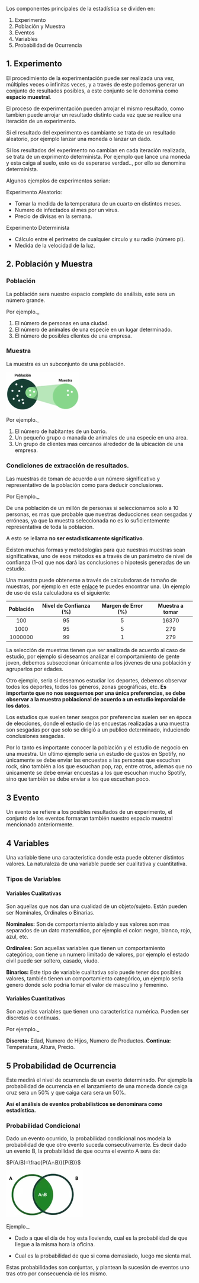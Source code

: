 Los componentes principales de la estadística se dividen en:

1. Experimento
2. Población y Muestra
3. Eventos
4. Variables
5. Probabilidad de Ocurrencia

## 1. Experimento

El procedimiento de la experimentación puede ser realizada una vez, múltiples veces o infinitas veces, y a través de este podemos generar un conjunto de resultados posibles, a este conjunto se le denomina como **espacio muestral**.

El proceso de experimentación pueden arrojar el mismo resultado, como tambien puede arrojar un resultado distinto cada vez que se realice una iteración de un experimento.

Si el resultado del experimento es cambiante se trata de un resultado aleatorio, por ejemplo lanzar una moneda o lanzar un dado.

Si los resultados del experimento no cambian en cada iteración realizada, se trata de un exprimento determinista. Por ejemplo que lance una moneda y esta caiga al suelo, esto es de esperarse verdad.., por ello se denomina determinista.

Algunos ejemplos de experimentos serian:

Experimento Aleatorio:

- Tomar la medida de la temperatura de un cuarto en distintos meses.
- Numero de infectados al mes por un virus.
- Precio de divisas en la semana.

Experimento Determinista

- Cálculo entre el perimetro de cualquier circulo y su radio (número pi).
- Medida de la velocidad de la luz.

## 2. Población y Muestra

### Población

La población sera nuestro espacio completo de análisis, este sera un número grande. 

Por ejemplo._

1. El número de personas en una ciudad.
2. El número de animales de una especie en un lugar determinado.
3. El número de posibles clientes de una empresa.

### Muestra

La muestra es un subconjunto de una población.

<img title="" src="img/2022-08-01-12-40-00-image.png" alt="" width="198" data-align="center">

Por ejemplo._

1. El número de habitantes de un barrio.
2. Un pequeño grupo o manada de animales de una especie en una area.
3. Un grupo de clientes mas cercanos alrededor de la ubicación de una empresa.

### Condiciones de extracción de resultados.

Las muestras de toman de acuerdo a un número significativo y representativo de la población como para deducir conclusiones.

Por Ejemplo._

De una población de un millón de personas si seleccionamos solo a 10 personas, es mas que probable que nuestras deducciones sean sesgadas y erróneas, ya que la muestra seleccionada no es lo suficientemente representativa de toda la población.

A esto se lellama **no ser estadisticamente significativo**.

Existen muchas formas y metodologías para que nuestras muestras sean significativas, uno de esos métodos es a través de un parámetro de nivel de confianza (1-α) que nos dará las conclusiones o hipotesis generadas de un estudio.

Una muestra puede obtenerse a través de calculadoras de tamaño de muestras, por ejemplo en este [enlace](https://www.questionpro.com/es/calculadora-de-muestra.html) te puedes encontrar una. Un ejemplo de uso de esta calculadora es el siguiente:

| Población | Nivel de Confianza (%) | Margen de Error (%) | Muestra a tomar |
|:---------:|:----------------------:|:-------------------:|:---------------:|
| 100       | 95                     | 5                   | 16370           |
| 1000      | 95                     | 5                   | 279             |
| 1000000   | 99                     | 1                   | 279             |

La selección de muestras tienen que ser analizada de acuerdo al caso de estudio, por ejemplo si deseamos analizar el comportamiento de gente joven, debemos subseccionar únicamente a los jóvenes de una población y agruparlos por edades.

Otro ejemplo, seria si deseamos estudiar los deportes, debemos observar todos los deportes, todos los géneros, zonas geográficas, etc. **Es importante que no nos sesguemos por una única preferencias, se debe observar a la muestra poblacional de acuerdo a un estudio  imparcial de los datos**.

Los estudios que suelen tener sesgos por preferencias suelen ser en época de elecciones, donde el estudio de las encuestas realizadas a una muestra son sesgadas por que solo se dirigió a un publico determinado, induciendo conclusiones sesgadas.

Por lo tanto es importante conocer la población  y el estudio de negocio en una muestra. Un ultimo ejemplo seria un estudio de gustos en Spotify, no únicamente se debe enviar las encuestas a las personas que escuchan rock, sino también a los que escuchan pop, rap, entre otros, ademas que no únicamente se debe enviar encuestas a los que escuchan mucho Spotify, sino que también se debe enviar a los que escuchan poco.

## 3 Evento

Un evento se refiere a los posibles resultados de un experimento, el conjunto de los eventos formaran también nuestro espacio muestral mencionado anteriormente.

## 4 Variables

Una variable tiene una característica donde esta puede obtener distintos valores. La naturaleza de una variable puede ser cualitativa y cuantitativa.

### Tipos de Variables

#### Variables Cualitativas

Son aquellas que nos dan una cualidad de un objeto/sujeto. Están pueden ser Nominales, Ordinales o Binarias.

**Nominales:** Son de comportamiento aislado y sus valores son mas separados de un dato matemático, por ejemplo el color: negro, blanco, rojo, azul, etc.

**Ordinales:** Son aquellas variables que tienen un comportamiento categórico, con tiene un numero limitado de valores, por ejemplo el estado civil puede ser soltero, casado, viudo.

**Binarios:** Este tipo de variable cualitativa solo puede tener dos posibles valores, también tienen un comportamiento categórico, un ejemplo seria genero donde solo podría tomar el valor de masculino y femenino.

#### Variables Cuantitativas

Son aquellas variables que tienen una característica numérica. Pueden ser discretas o continuas.

Por ejemplo._

**Discreta:** Edad, Numero de Hijos, Numero de Productos.
**Continua:** Temperatura, Altura, Precio.

## 5 Probabilidad de Ocurrencia

Este medirá el nivel de ocurrencia de un evento determinado. Por ejemplo la probabilidad de ocurrencia en el lanzamiento de una moneda donde  caiga cruz sera un 50% y que caiga cara sera un 50%.

**Así el análisis de eventos probabilisticos se denominara como estadística.**

### Probabilidad Condicional

Dado un evento ocurrido, la probabilidad condicional nos modela la probabilidad de que otro evento suceda consecutivamente. Es decir dado un evento B, la probabilidad de que ocurra el evento A sera de:

$P(A/B)=\frac{P(A∩B)}{P(B)}$

<img title="" src="img/2022-08-01-12-37-07-image.png" alt="" width="207" data-align="center">

Ejemplo._

- Dado a que el día de hoy esta lloviendo, cual es la probabilidad de que llegue a la misma hora la oficina.

- Cual es la probabilidad de que si coma demasiado, luego me sienta mal.

Estas probabilidades son conjuntas, y plantean la sucesión de eventos uno tras otro por consecuencia de los mismo.

